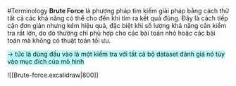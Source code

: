 #Terminology 
**Brute Force** là phương pháp tìm kiếm giải pháp bằng cách thử tất cả các khả năng có thể cho đến khi tìm ra kết quả đúng. Đây là cách tiếp cận đơn giản nhưng kém hiệu quả, đặc biệt khi số lượng khả năng cần kiểm tra rất lớn, do đó thường chỉ phù hợp cho các bài toán nhỏ hoặc các bài toán mà không có thuật toán tối ưu.

<span style="background:#b1ffff">-> tức là dùng đầu vào là một kiểm tra với tất cả bộ dataset đánh giá nó tùy vào mục đích của mô hình</span>

![[Brute-force.excalidraw|800]]



